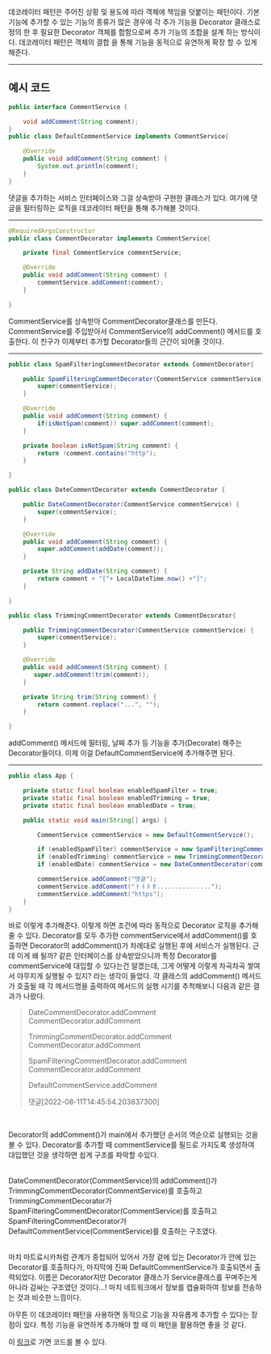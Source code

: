 
데코레이터 패턴은 주어진 상황 및 용도에 따라 객체에 책임을 덧붙이는 패턴이다. 기본 기능에 추가할 수 있는 기능의 종류가 많은 경우에 각 추가 기능을 Decorator 클래스로 정의 한 후 필요한 Decorator 객체를 합함으로써 추가 기능의 조합을 설계 하는 방식이다. 데코레이터 패턴은 객체의 결합 을 통해 기능을 동적으로 유연하게 확장 할 수 있게 해준다.

---

## 예시 코드

```java
public interface CommentService {

    void addComment(String comment);
}
public class DefaultCommentService implements CommentService{

    @Override
    public void addComment(String comment) {
        System.out.println(comment);
    }
}
```

댓글을 추가하는 서비스 인터페이스와 그걸 상속받아 구현한 클래스가 있다. 여기에 댓글을 필터링하는 로직을 데코레이터 패턴을 통해 추가해볼 것이다. 

---

```java
@RequiredArgsConstructor
public class CommentDecorator implements CommentService{

    private final CommentService commentService;

    @Override
    public void addComment(String comment) {
        commentService.addComment(comment);
    }

}
```

CommentService를 상속받아 CommentDecorator클래스를 만든다. CommentService를 주입받아서 CommentService의 addComment() 메서드를 호출한다. 이 친구가 이제부터 추가할 Decorator들의 근간이 되어줄 것이다. 

---

```java
public class SpamFilteringCommentDecorator extends CommentDecorator{

    public SpamFilteringCommentDecorator(CommentService commentService) {
        super(commentService);
    }

    @Override
    public void addComment(String comment) {
        if(isNotSpam(comment)) super.addComment(comment);
    }

    private boolean isNotSpam(String comment) {
        return !comment.contains("http");
    }

}

public class DateCommentDecorator extends CommentDecorator {

    public DateCommentDecorator(CommentService commentService) {
        super(commentService);
    }

    @Override
    public void addComment(String comment) {
        super.addComment(addDate(comment));
    }

    private String addDate(String comment) {
        return comment + "["+ LocalDateTime.now() +"]";
    }

}

public class TrimmingCommentDecorator extends CommentDecorator{

    public TrimmingCommentDecorator(CommentService commentService) {
        super(commentService);
    }

    @Override
    public void addComment(String comment) {
       super.addComment(trim(comment));
    }

    private String trim(String comment) {
        return comment.replace("...", "");
    }

}
```

addComment() 메서드에 필터링, 날짜 추가 등 기능을 추가(Decorate) 해주는 Decorator들이다. 이제 이걸 DefaultCommentService에 추가해주면 된다.

---

```java
public class App {

    private static final boolean enabledSpamFilter = true;
    private static final boolean enabledTrimming = true;
    private static final boolean enabledDate = true;

    public static void main(String[] args) {

        CommentService commentService = new DefaultCommentService();

        if (enabledSpamFilter) commentService = new SpamFilteringCommentDecorator(commentService);
        if (enabledTrimming) commentService = new TrimmingCommentDecorator(commentService);
        if (enabledDate) commentService = new DateCommentDecorator(commentService);

        commentService.addComment("댓글");
        commentService.addComment("ㅏㅓㅑㅐ...............");
        commentService.addComment("https");
    }
}
```
바로 이렇게 추가해준다. 이렇게 하면 조건에 따라 동적으로 Decorator 로직을 추가해줄 수 있다. Decorator를 모두 추가한 commentService에서 addComment()를 호출하면 Decorator의 addComment()가 차례대로 실행된 후에 서비스가 실행된다. 근데 이게 왜 될까? 같은 인터페이스를 상속받았으니까 특정 Decorator를 commentService에 대입할 수 있다는건 알겠는데, 그게 어떻게 이렇게 차곡차곡 쌓여서 야무지게 실행될 수 있지? 라는 생각이 들었다. 각 클래스의 addComment() 메서드가 호출될 때 각 메서드명을 출력하여 메서드의 실행 시기를 추척해보니 다음과 같은 결과가 나왔다.
<br>

> DateCommentDecorator.addComment<br>
> CommentDecorator.addComment<br>
>
> TrimmingCommentDecorator.addComment<br>
> CommentDecorator.addComment<br>
>
> SpamFilteringCommentDecorator.addComment<br>
> CommentDecorator.addComment<br>
>
> DefaultCommentService.addComment<br>
> 
> 댓글[2022-08-11T14:45:54.203837300]
> 

<br>
<p>Decorator의 addComment()가 main에서 추가했던 순서의 역순으로 실행되는 것을 볼 수 있다. Decorator를 추가할 때 commentService를 필드로 가지도록 생성하여 대입했던 것을 생각하면 쉽게 구조를 파악할 수있다.</p>
<br>
DateCommentDecorator(CommentService)의 addComment()가<br> 
TrimmingCommentDecorator(CommentService)를 호출하고 TrimmingCommentDecorator가<br> 
SpamFilteringCommentDecorator(CommentService)를 호출하고 SpamFilteringCommentDecorator가<br>
DefaultCommentService(CommentService)를 호출하는 구조였다.<br>
<br>
<p>마치 마트료시카처럼 관계가 중첩되어 있어서 가장 겉에 있는 Decorator가 안에 있는 Decorator를 호출하다가, 마지막에 진짜 DefaultCommentService가 호출되면서 출력되었다. 이름은 Decorator지만 Decorator 클래스가 Service클래스를 꾸며주는게 아니라 감싸는 구조였던 것이다...! 마치 네트워크에서 정보를 캡슐화하여 정보를 전송하는 것과 비슷한 느낌이다.</p>

<p>아무튼 이 데코레이터 패턴을 사용하면 동적으로 기능을 자유롭게 추가할 수 있다는 장점이 있다. 특정 기능을 유연하게 추가해야 할 때 이 패턴을 활용하면 좋을 것 같다.</p>

이 <a href="https://github.com/rlaisqls/GoF-DesignPatterns/tree/master/src/main/java/com/study/gof/designpattrens/_02_StructuralPatterns/decorator">링크</a>로 가면 코드를 볼 수 있다.
